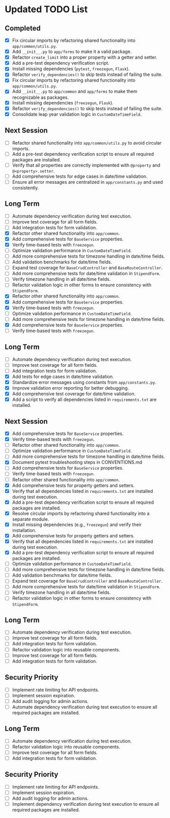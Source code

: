 # Updated TODO List

## Completed
- [x] Fix circular imports by refactoring shared functionality into `app/common/utils.py`.
- [x] Add `__init__.py` to `app/forms` to make it a valid package.
- [x] Refactor `create_limit` into a proper property with a getter and setter.
- [x] Add a pre-test dependency verification script.
- [x] Install missing dependencies (`pytest`, `freezegun`, `Flask`).
- [x] Refactor `verify_dependencies()` to skip tests instead of failing the suite.
- [x] Fix circular imports by refactoring shared functionality into `app/common/utils.py`.
- [x] Add `__init__.py` to `app/common` and `app/forms` to make them recognizable as packages.
- [x] Install missing dependencies (`freezegun`, `Flask`).
- [x] Refactor `verify_dependencies()` to skip tests instead of failing the suite.
- [x] Consolidate leap year validation logic in `CustomDateTimeField`.

## Next Session
- [ ] Refactor shared functionality into `app/common/utils.py` to avoid circular imports.
- [ ] Add a pre-test dependency verification script to ensure all required packages are installed.
- [ ] Verify that all properties are correctly implemented with `@property` and `@<property>.setter`.
- [ ] Add comprehensive tests for edge cases in date/time validation.
- [ ] Ensure all error messages are centralized in `app/constants.py` and used consistently.

## Long Term
- [ ] Automate dependency verification during test execution.
- [ ] Improve test coverage for all form fields.
- [ ] Add integration tests for form validation.
- [x] Refactor other shared functionality into `app/common`.
- [x] Add comprehensive tests for `BaseService` properties.
- [x] Verify time-based tests with `freezegun`.
- [ ] Optimize validation performance in `CustomDateTimeField`.
- [ ] Add more comprehensive tests for timezone handling in date/time fields.
- [ ] Add validation benchmarks for date/time fields.
- [ ] Expand test coverage for `BaseCrudController` and `BaseRouteController`.
- [ ] Add more comprehensive tests for date/time validation in `StipendForm`.
- [ ] Verify timezone handling in all date/time fields.
- [ ] Refactor validation logic in other forms to ensure consistency with `StipendForm`.
- [x] Refactor other shared functionality into `app/common`.
- [x] Add comprehensive tests for `BaseService` properties.
- [x] Verify time-based tests with `freezegun`.
- [ ] Optimize validation performance in `CustomDateTimeField`.
- [ ] Add more comprehensive tests for timezone handling in date/time fields.
- [x] Add comprehensive tests for `BaseService` properties.
- [ ] Verify time-based tests with `freezegun`.

## Long Term
- [ ] Automate dependency verification during test execution.
- [ ] Improve test coverage for all form fields.
- [ ] Add integration tests for form validation.
- [x] Add tests for edge cases in date/time validation.
- [x] Standardize error messages using constants from `app/constants.py`.
- [x] Improve validation error reporting for better debugging.
- [x] Add comprehensive test coverage for date/time validation.
- [x] Add a script to verify all dependencies listed in `requirements.txt` are installed.

## Next Session
- [x] Add comprehensive tests for `BaseService` properties.
- [x] Verify time-based tests with `freezegun`.
- [ ] Refactor other shared functionality into `app/common`.
- [ ] Optimize validation performance in `CustomDateTimeField`.
- [ ] Add more comprehensive tests for timezone handling in date/time fields.
- [x] Document pytest troubleshooting steps in CONVENTIONS.md
- [ ] Add comprehensive tests for `BaseService` properties.
- [ ] Verify time-based tests with `freezegun`.
- [ ] Refactor other shared functionality into `app/common`.
- [x] Add comprehensive tests for property getters and setters.
- [x] Verify that all dependencies listed in `requirements.txt` are installed during test execution.
- [x] Add a pre-test dependency verification script to ensure all required packages are installed.
- [x] Resolve circular imports by refactoring shared functionality into a separate module.
- [x] Install missing dependencies (e.g., `freezegun`) and verify their installation.
- [x] Add comprehensive tests for property getters and setters.
- [x] Verify that all dependencies listed in `requirements.txt` are installed during test execution.
- [x] Add a pre-test dependency verification script to ensure all required packages are installed.
- [ ] Optimize validation performance in `CustomDateTimeField`.
- [ ] Add more comprehensive tests for timezone handling in date/time fields.
- [ ] Add validation benchmarks for date/time fields.
- [ ] Expand test coverage for `BaseCrudController` and `BaseRouteController`.
- [ ] Add more comprehensive tests for date/time validation in `StipendForm`.
- [ ] Verify timezone handling in all date/time fields.
- [ ] Refactor validation logic in other forms to ensure consistency with `StipendForm`.

## Long Term
- [ ] Automate dependency verification during test execution.
- [ ] Improve test coverage for all form fields.
- [ ] Add integration tests for form validation.
- [ ] Refactor validation logic into reusable components.
- [ ] Improve test coverage for all form fields.
- [ ] Add integration tests for form validation.

## Security Priority
- [ ] Implement rate limiting for API endpoints.
- [ ] Implement session expiration.
- [ ] Add audit logging for admin actions.
- [ ] Automate dependency verification during test execution to ensure all required packages are installed.

## Long Term
- [ ] Automate dependency verification during test execution.
- [ ] Refactor validation logic into reusable components.
- [ ] Improve test coverage for all form fields.
- [ ] Add integration tests for form validation.

## Security Priority
- [ ] Implement rate limiting for API endpoints.
- [ ] Implement session expiration.
- [ ] Add audit logging for admin actions.
- [ ] Implement dependency verification during test execution to ensure all required packages are installed.
